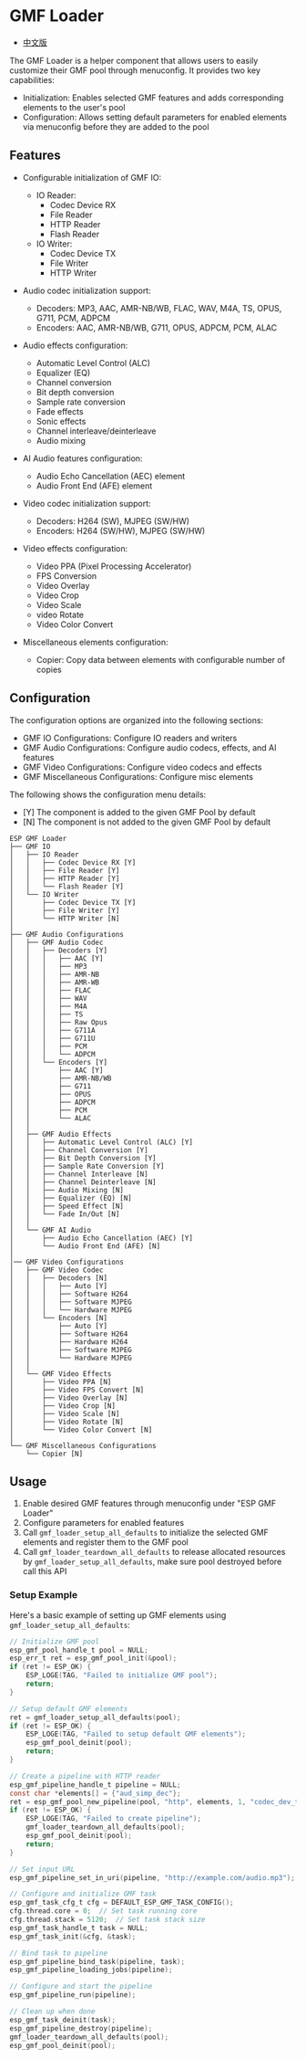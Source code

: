 # GMF Loader

- [中文版](./README_CN.md)

The GMF Loader is a helper component that allows users to easily customize their GMF pool through menuconfig. It provides two key capabilities:

- Initialization: Enables selected GMF features and adds corresponding elements to the user's pool
- Configuration: Allows setting default parameters for enabled elements via menuconfig before they are added to the pool

## Features

- Configurable initialization of GMF IO:
  - IO Reader:
    - Codec Device RX
    - File Reader
    - HTTP Reader
    - Flash Reader
  - IO Writer:
    - Codec Device TX
    - File Writer
    - HTTP Writer

- Audio codec initialization support:
  - Decoders: MP3, AAC, AMR-NB/WB, FLAC, WAV, M4A, TS, OPUS, G711, PCM, ADPCM
  - Encoders: AAC, AMR-NB/WB, G711, OPUS, ADPCM, PCM, ALAC

- Audio effects configuration:
  - Automatic Level Control (ALC)
  - Equalizer (EQ)
  - Channel conversion
  - Bit depth conversion
  - Sample rate conversion
  - Fade effects
  - Sonic effects
  - Channel interleave/deinterleave
  - Audio mixing

- AI Audio features configuration:
  - Audio Echo Cancellation (AEC) element
  - Audio Front End (AFE) element

- Video codec initialization support:
  - Decoders: H264 (SW), MJPEG (SW/HW)
  - Encoders: H264 (SW/HW), MJPEG (SW/HW)

- Video effects configuration:
  - Video PPA (Pixel Processing Accelerator)
  - FPS Conversion
  - Video Overlay
  - Video Crop
  - Video Scale
  - video Rotate
  - Video Color Convert

- Miscellaneous elements configuration:
  - Copier: Copy data between elements with configurable number of copies

## Configuration

The configuration options are organized into the following sections:

- GMF IO Configurations: Configure IO readers and writers
- GMF Audio Configurations: Configure audio codecs, effects, and AI features
- GMF Video Configurations: Configure video codecs and effects
- GMF Miscellaneous Configurations: Configure misc elements

The following shows the configuration menu details:

- [Y] The component is added to the given GMF Pool by default
- [N] The component is not added to the given GMF Pool by default

```text
ESP GMF Loader
├── GMF IO
│   ├── IO Reader
│   │   ├── Codec Device RX [Y]
│   │   ├── File Reader [Y]
│   │   ├── HTTP Reader [Y]
│   │   └── Flash Reader [Y]
│   └── IO Writer
│       ├── Codec Device TX [Y]
│       ├── File Writer [Y]
│       └── HTTP Writer [N]
│
├── GMF Audio Configurations
│   ├── GMF Audio Codec
│   │   ├── Decoders [Y]
│   │   │   ├── AAC [Y]
│   │   │   ├── MP3
│   │   │   ├── AMR-NB
│   │   │   ├── AMR-WB
│   │   │   ├── FLAC
│   │   │   ├── WAV
│   │   │   ├── M4A
│   │   │   ├── TS
│   │   │   ├── Raw Opus
│   │   │   ├── G711A
│   │   │   ├── G711U
│   │   │   ├── PCM
│   │   │   └── ADPCM
│   │   └── Encoders [Y]
│   │       ├── AAC [Y]
│   │       ├── AMR-NB/WB
│   │       ├── G711
│   │       ├── OPUS
│   │       ├── ADPCM
│   │       ├── PCM
│   │       └── ALAC
│   │
│   ├── GMF Audio Effects
│   │   ├── Automatic Level Control (ALC) [Y]
│   │   ├── Channel Conversion [Y]
│   │   ├── Bit Depth Conversion [Y]
│   │   ├── Sample Rate Conversion [Y]
│   │   ├── Channel Interleave [N]
│   │   ├── Channel Deinterleave [N]
│   │   ├── Audio Mixing [N]
│   │   ├── Equalizer (EQ) [N]
│   │   ├── Speed Effect [N]
│   │   └── Fade In/Out [N]
│   │
│   └── GMF AI Audio
│       ├── Audio Echo Cancellation (AEC) [Y]
│       └── Audio Front End (AFE) [N]
│
│── GMF Video Configurations     
│   ├── GMF Video Codec
│   │   ├── Decoders [N]
│   │   │   ├── Auto [Y]
│   │   │   ├── Software H264
│   │   │   ├── Software MJPEG
│   │   │   └── Hardware MJPEG
│   │   └── Encoders [N]
│   │       ├── Auto [Y]
│   │       ├── Software H264
│   │       ├── Hardware H264
│   │       ├── Software MJPEG
│   │       └── Hardware MJPEG
│   │
│   └── GMF Video Effects
│       ├── Video PPA [N]
│       ├── Video FPS Convert [N]
│       ├── Video Overlay [N]
│       ├── Video Crop [N]
│       ├── Video Scale [N]
│       ├── Video Rotate [N]
│       └── Video Color Convert [N]
│
└── GMF Miscellaneous Configurations
    └── Copier [N]
```

## Usage

1. Enable desired GMF features through menuconfig under "ESP GMF Loader"
2. Configure parameters for enabled features
3. Call `gmf_loader_setup_all_defaults` to initialize the selected GMF elements and register them to the GMF pool
4. Call `gmf_loader_teardown_all_defaults` to release allocated resources by `gmf_loader_setup_all_defaults`, make sure pool destroyed before call this API

### Setup Example

Here's a basic example of setting up GMF elements using `gmf_loader_setup_all_defaults`:

```c
// Initialize GMF pool
esp_gmf_pool_handle_t pool = NULL;
esp_err_t ret = esp_gmf_pool_init(&pool);
if (ret != ESP_OK) {
    ESP_LOGE(TAG, "Failed to initialize GMF pool");
    return;
}

// Setup default GMF elements
ret = gmf_loader_setup_all_defaults(pool);
if (ret != ESP_OK) {
    ESP_LOGE(TAG, "Failed to setup default GMF elements");
    esp_gmf_pool_deinit(pool);
    return;
}

// Create a pipeline with HTTP reader
esp_gmf_pipeline_handle_t pipeline = NULL;
const char *elements[] = {"aud_simp_dec"};
ret = esp_gmf_pool_new_pipeline(pool, "http", elements, 1, "codec_dev_tx", &pipeline);
if (ret != ESP_OK) {
    ESP_LOGE(TAG, "Failed to create pipeline");
    gmf_loader_teardown_all_defaults(pool);
    esp_gmf_pool_deinit(pool);
    return;
}

// Set input URL
esp_gmf_pipeline_set_in_uri(pipeline, "http://example.com/audio.mp3");

// Configure and initialize GMF task
esp_gmf_task_cfg_t cfg = DEFAULT_ESP_GMF_TASK_CONFIG();
cfg.thread.core = 0;  // Set task running core
cfg.thread.stack = 5120;  // Set task stack size
esp_gmf_task_handle_t task = NULL;
esp_gmf_task_init(&cfg, &task);

// Bind task to pipeline
esp_gmf_pipeline_bind_task(pipeline, task);
esp_gmf_pipeline_loading_jobs(pipeline);

// Configure and start the pipeline
esp_gmf_pipeline_run(pipeline);

// Clean up when done
esp_gmf_task_deinit(task);
esp_gmf_pipeline_destroy(pipeline);
gmf_loader_teardown_all_defaults(pool);
esp_gmf_pool_deinit(pool);
```
